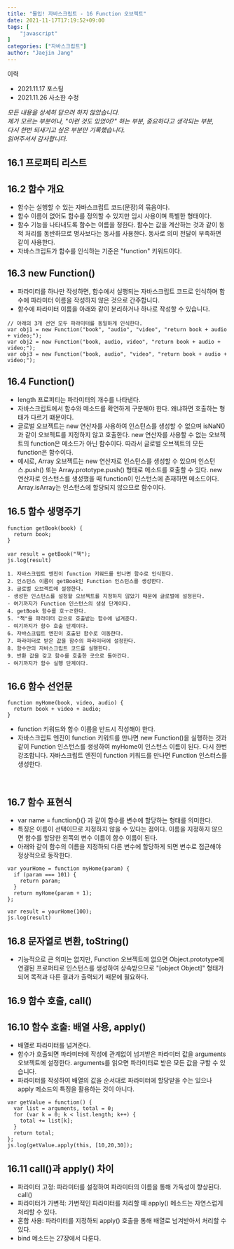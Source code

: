 ```yaml
---
title: "몰입! 자바스크립트 - 16 Function 오브젝트"
date: 2021-11-17T17:19:52+09:00
tags: [
	"javascript"
]
categories: ["자바스크립트"]
author: "Jaejin Jang"
---
```


이력
- 2021.11.17 포스팅
- 2021.11.26 사소한 수정

*모든 내용을 상세히 담으려 하지 않았습니다.  
제가 모르는 부분이나, "이런 것도 있었어?" 하는 부분, 중요하다고 생각되는 부분,  
다시 한번 되새기고 싶은 부분만 기록했습니다.  
읽어주셔서 감사합니다.*

## 16.1 프로퍼티 리스트
## 16.2 함수 개요
- 함수는 실행할 수 있는 자바스크립트 코드(문장)의 묶음이다.
- 함수 이름이 없어도 함수를 정의할 수 있지만 임시 사용이며 특별한 형태이다.
- 함수 기능을 나타내도록 함수는 이름을 정한다. 함수는 값을 계산하는 것과 같이 동적 처리를 동반하므로 명사보다는 동사를 사용한다. 동사로 의미 전달이 부족하면 같이 사용한다.
- 자바스크립트가 함수를 인식하는 기준은 "function" 키워드이다.

## 16.3 new Function()
- 파라미터를 하나만 작성하면, 함수에서 실행되는 자바스크립트 코드로 인식하며 함수에 파라미터 이름을 작성하지 않은 것으로 간주합니다.
- 함수에 파라미터 이름을 아래와 같이 분리하거나 하나로 작성할 수 있습니다.

```
// 아래의 3개 선언 모두 파라미터를 동일하게 인식한다.
var obj1 = new Function("book", "audio", "video", "return book + audio + video;");
var obj2 = new Function("book, audio, video", "return book + audio + video;");
var obj3 = new Function("book, audio", "video", "return book + audio + video;");
```

## 16.4 Function()
- length 프로퍼티는 파라미터의 개수를 나타낸다.​
- 자바스크립트에서 함수와 메소드를 확연하게 구분해야 한다. 왜냐하면 호출하는 형태가 다르기 떄문이다.
- 글로벌 오브젝트는 new 연산자를 사용하여 인스턴스를 생성할 수 없으며 isNaN()과 같이 오브젝트를 지정하지 않고 호출한다. new 연산자를 사용할 수 없는 오브젝트의 function은 메소드가 아닌 함수이다. 따라서 글로벌 오브젝트의 모든 function은 함수이다.​
- 예시로, Array 오브젝트는 new 연산자로 인스턴스를 생성할 수 있으며 인스턴스.push() 또는 Array.prototype.push() 형태로 메소드를 호출할 수 있다. new 연산자로 인스턴스를 생성했을 때 function이 인스턴스에 존재하면 메소드이다. Array.isArray는 인스턴스에 할당되지 않으므로 함수이다.

## 16.5 함수 생명주기

```
function getBook(book) {
  return book;
}

var result = getBook("책");
js.log(result)

1. 자바스크립트 엔진이 function 키워드를 만나면 함수로 인식한다.
2. 인스턴스 이름이 getBook인 Function 인스턴스를 생성한다.
3. 글로벌 오브젝트에 설정한다.
- 생성한 인스턴스를 설정할 오브젝트를 지정하지 않았기 때문에 글로벌에 설정된다.
- 여기까지가 Function 인스턴스의 생성 단계이다.
4. getBook 함수를 호ㅜㄹ한다.
5. "책"을 파라미터 값으로 호출받는 함수에 넘겨준다.
- 여기까지가 함수 호출 단계이다.
6. 자바스크립트 엔진이 호출된 함수로 이동한다.
7. 파라미터로 받은 값을 함수의 파라미터에 설정한다.
8. 함수안의 자바스크립트 코드를 실행한다.
9. 반환 값을 갖고 함수를 호출한 곳으로 돌아간다.
- 여기까지가 함수 실행 단계이다.
```

## 16.6 함수 선언문

```
function myHome(book, video, audio) {
  return book + video + audio;
}
```

- function 키워드와 함수 이름을 반드시 작성해야 한다.
- 자바스크립트 엔진이 function 키워드를 만나면 new Function()을 실행하는 것과 같이 Function 인스턴스를 생성하여 myHome이 인스턴스 이름이 된다. 다시 한번 강조합니다. 자바스크립트 엔진이 function 키워드를 만나면 Function 인스터스를 생성한다.

​
## 16.7 함수 표현식
- var name = function(){} 과 같이 함수를 변수에 할당하는 형태를 의미한다.
- 특징은 이름이 선택이므로 지정하지 않을 수 있다는 점이다. 이름을 지정하지 않으면 함수를 할당한 왼쪽의 변수 이름이 함수 이름이 된다.
- 아래와 같이 함수의 이름을 지정하되 다른 변수에 할당하게 되면 변수로 접근해야 정상적으로 동작한다.

```
var yourHome = function myHome(param) {
  if (param === 101) {
    return param;
  }
  return myHome(param + 1);
};

var result = yourHome(100);
js.log(result)
```

## 16.8 문자열로 변환, toString()
- 기능적으로 큰 의미는 없지만, Function 오브젝트에 없으면 Object.prototype에 연결된 프로퍼티로 인스턴스를 생성하여 상속받으므로 "[object Object]" 형태가 되어 목적과 다른 결과가 출력되기 때문에 필요하다.

## 16.9 함수 호출, call()
## 16.10 함수 호출: 배열 사용, apply()
- 배열로 파라미터를 넘겨준다.
- 함수가 호출되면 파라미터에 작성에 관계없이 넘겨받은 파라미터 값을 arguments 오브젝트에 설정한다. arguments를 읽으면 파라미터로 받은 모든 값을 구할 수 있습니다.
- 파라미터를 작성하여 배열의 값을 순서대로 파라미터에 할당받을 수는 있으나 apply 메소드의 특징을 활용하는 것이 아니다.

```
var getValue = function() {
  var list = arguments, total = 0;
  for (var k = 0; k < list.length; k++) {
    total += list[k];
  }
  return total;
};
js.log(getValue.apply(this, [10,20,30]);
```

## 16.11 call()과 apply() 차이
- 파라미터 고정: 파라미터를 설정하여 파라미터의 이름을 통해 가독성이 향상된다. call()
- 파라미터가 가변적: 가변적인 파라미터를 처리할 때 apply() 메소드는 자연스럽게 처리할 수 있다.
- 혼합 사용: 파라미터를 지정하되 apply() 호출을 통해 배열로 넘겨받아서 처리할 수 있다.
- bind 메소드는 27장에서 다룬다.